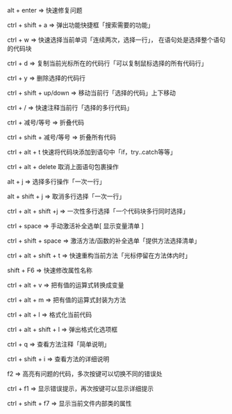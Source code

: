 alt + enter => 快速修复问题

ctrl + shift + a => 弹出功能快捷框「搜索需要的功能」

ctrl + w => 快速选择当前单词「连续两次，选择一行」， 在语句处是选择整个语句的代码块

ctrl + d => 复制当前光标所在的代码行「可以复制鼠标选择的所有代码行」

ctrl + y => 删除选择的代码行

ctrl + shift + up/down => 移动当前行「选择的代码」上下移动

ctrl + / => 快速注释当前行「选择的多行代码」

ctrl + 减号/等号 => 折叠代码

ctrl + shift + 减号/等号 => 折叠所有代码

ctrl + alt + t 快速将代码块添加到语句中「if，try..catch等等」

ctrl + alt + delete 取消上面语句包裹操作

alt + j => 选择多行操作「一次一行」

alt + shift + j => 取消多行选择「一次一行」

ctrl + alt + shift +j => 一次性多行选择「一个代码块多行同时选择」

ctrl + space => 手动激活补全选单[ 显示变量清单 ]

ctrl + shift + space => 激活方法/函数的补全选单「提供方法选择清单」

ctrl + alt + shift + t => 快速重构当前方法「光标停留在方法体内时」

shift + F6 => 快速修改属性名称

ctrl + alt + v => 把有值的运算式转换成变量

ctrl + alt + m => 把有值的运算式封装为方法

ctrl + alt + l => 格式化当前代码

ctrl + alt + shift + l => 弹出格式化选项框

ctrl + q => 查看方法注释「简单说明」

ctrl + shift + i => 查看方法的详细说明

f2 => 高亮有问题的代码，多次按键可以切换不同的错误处

ctrl + f1 => 显示错误提示，再次按键可以显示详细提示

ctrl + shift + f7 => 显示当前文件内部类的属性